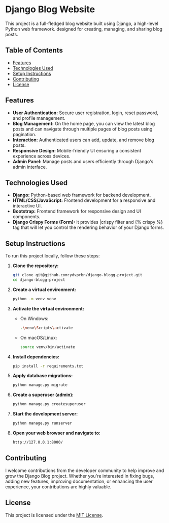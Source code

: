 # Django Blog Website

This project is a full-fledged blog website built using Django, a high-level Python web framework. designed for creating, managing, and sharing blog posts. 
## Table of Contents

- [Features](#features)
- [Technologies Used](#technologies-used)
- [Setup Instructions](#setup-instructions)
- [Contributing](#contributing)
- [License](#license)

## Features

- **User Authentication:** Secure user registration, login, reset password, and profile management.
- **Blog Management:** On the home page, you can view the latest blog posts and can navigate through multiple pages of blog posts using pagination.
- **Interaction:** Authenticated users can add, update, and remove blog posts.
- **Responsive Design:** Mobile-friendly UI ensuring a consistent experience across devices.
- **Admin Panel:** Manage posts and users efficiently through Django's admin interface.

## Technologies Used

- **Django:** Python-based web framework for backend development.
- **HTML/CSS/JavaScript:** Frontend development for a responsive and interactive UI.
- **Bootstrap:** Frontend framework for responsive design and UI components.
- **Django Crispy Forms (Form):** It provides  |crispy filter and {% crispy %} tag that will let you control the rendering behavior of your Django forms.

## Setup Instructions

To run this project locally, follow these steps:

1. **Clone the repository:**

   ```bash
   git clone git@github.com:ydvprbn/django-blogg-project.git
   cd django-blogg-project
   ```

2. **Create a virtual environment:**
   ```bash
   python -m venv venv
   ```
3. **Activate the virtual environment:**

   - On Windows:
     ```bash
     .\venv\Scripts\activate
     ```
   - On macOS/Linux:
     ```bash
     source venv/bin/activate
     ```

4. **Install dependencies:**
   ```bash
   pip install -r requirements.txt
   ```

5. **Apply database migrations:**

   ```bash
   python manage.py migrate
   ```

6. **Create a superuser (admin):**

   ```bash
   python manage.py createsuperuser
   ```

7. **Start the development server:**

   ```bash
   python manage.py runserver
   ```

8. **Open your web browser and navigate to:** 
   ```bash
   http://127.0.0.1:8000/
   ```

## Contributing

I welcome contributions from the developer community to help improve and grow the Django Blog project. Whether you're interested in fixing bugs, adding new features, improving documentation, or enhancing the user experience, your contributions are highly valuable.

## License

This project is licensed under the [MIT License](LICENSE).
